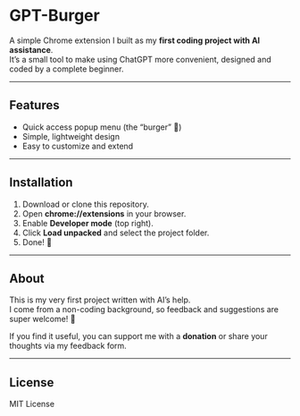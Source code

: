 # GPT-Burger

A simple Chrome extension I built as my **first coding project with AI assistance**.  
It’s a small tool to make using ChatGPT more convenient, designed and coded by a complete beginner.

---

## Features
- Quick access popup menu (the “burger” 🍔)
- Simple, lightweight design
- Easy to customize and extend

---

## Installation
1. Download or clone this repository.
2. Open **chrome://extensions** in your browser.
3. Enable **Developer mode** (top right).
4. Click **Load unpacked** and select the project folder.
5. Done! 🎉

---

## About
This is my very first project written with AI’s help.  
I come from a non-coding background, so feedback and suggestions are super welcome! 🙏

If you find it useful, you can support me with a **donation** or share your thoughts via my feedback form.

---

## License
MIT License
